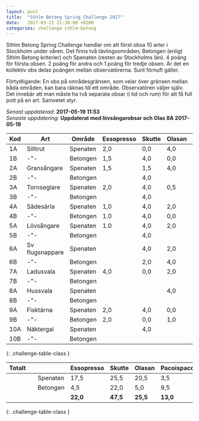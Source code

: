 ```yaml
---
layout: post
title:  "Sthlm Betong Spring Challenge 2017"
date:   2017-03-21 21:30:00 +0200
categories: challenge sthlm-betong
---
```


Sthlm Betong Spring Challenge handlar om att först obsa 10 arter i Stockholm under våren. Det finns två tävlingsområden; Betongen (enligt Sthlm Betong kriterier) och Spenaten (resten av Stockholms län). 4 poäng för första obsen. 2 poäng för andra och 1 poäng för tredje obsen. Är det en kollektiv obs delas poängen mellan observatörerna. Sunt förnuft gäller.

Förtydligande: En obs på områdesgränsen, som velar över gränsen mellan båda områden, kan bara räknas till ett område. Observatören väljer själv. Det innebär att man måste ha två separata obsar (i tid och rum) för att få full pott på en art. Samvetet styr.

*Senast* *uppdaterad:* **2017-05-19** **11:53**    
*Senaste* *uppdatering:* **Uppdaterat med lövsångarobsar och Olas 8A 2017-05-19**

| Kod | Art         | Område   | Essopresso | Skutte | Olasan | Pacoispaco |
| --- | ----------- | -------- | ---------- | ------ | ------ | ---------- |
| 1A  | Silltrut    | Spenaten | 2,0        | 0,0    | 4,0    | 1,0        |
| 1B  |    -"-      | Betongen | 1,5        | 4,0    | 0,0    | 1,5        |
| 2A  | Gransångare | Spenaten | 1,5        | 1,5    | 4,0    | 0,0        |
| 2B  |    -"-      | Betongen |            | 4,0    |        |            |
| 3A  | Tornseglare | Spenaten | 2,0        | 4,0    | 0,5    | 0,5        |
| 3B  |    -"-      | Betongen |            | 4,0    |        | 2,0        |
| 4A  | Sädesärla   | Spenaten | 1,0        | 4,0    | 2,0    | 0,0        |
| 4B  |    -"-      | Betongen | 1.0        | 4,0    | 0,0    | 2,0        |
| 5A  | Lövsångare  | Spenaten | 1.0        | 4,0    | 2,0    | 0,0        |
| 5B  |    -"-      | Betongen |            | 4,0    |        |            |
| 6A  | Sv flugsnappare | Spenaten |        | 4,0    | 2,0    |            |
| 6B  |    -"-          | Betongen |        | 2,0    | 4,0    |            |
| 7A  | Ladusvala   | Spenaten | 4,0        | 0,0    | 2,0    | 1,0        |
| 7B  |    -"-      | Betongen |            |        |        |            |
| 8A  | Hussvala    | Spenaten |            |        | 4,0    |            |
| 8B  |    -"-      | Betongen |            |        |        |            |
| 9A  | Fisktärna   | Spenaten | 2,0        | 4,0    | 0,0    | 1,0        |
| 9B  |    -"-      | Betongen | 2,0        | 0,0    | 1,0    | 4,0        |
| 10A | Näktergal   | Spenaten |            | 4,0    |        |            |
| 10B |    -"-      | Betongen |            |        |        |            |
{: .challenge-table-class }

| Totalt  |         |          | Essopresso | Skutte | Olasan | Pacoispaco |
| ------- | ------- | -------- | ---------- | ------ | ------ | ---------- |
|         |         | Spenaten | 17,5       | 25,5   | 20,5   |  3,5       |
|         |         | Betongen |  4,5       | 22,0   |  5,0   |  9,5       |
|         |         |          |  **22,0**  | **47,5** | **25,5** | **13,0**  |
{: .challenge-table-class }

